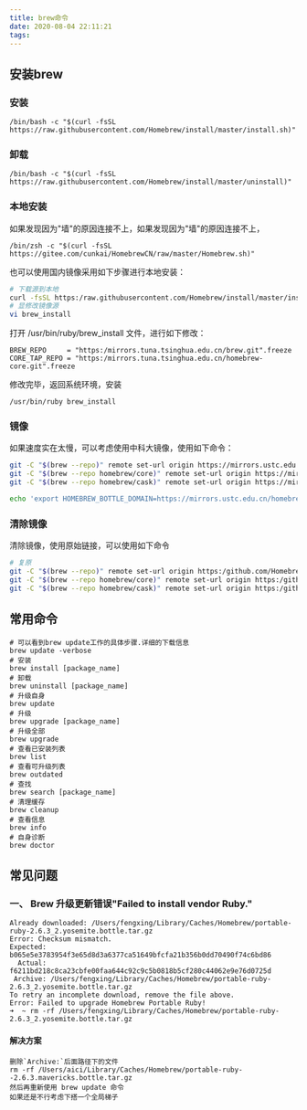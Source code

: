 ```yaml
---
title: brew命令
date: 2020-08-04 22:11:21
tags:
---
```


## 安装brew

### 安装

```
/bin/bash -c "$(curl -fsSL https://raw.githubusercontent.com/Homebrew/install/master/install.sh)"
```

### 卸载

```
/bin/bash -c "$(curl -fsSL https://raw.githubusercontent.com/Homebrew/install/master/uninstall)"
```

### 本地安装

如果发现因为"墙"的原因连接不上，如果发现因为"墙"的原因连接不上，

```
/bin/zsh -c "$(curl -fsSL https://gitee.com/cunkai/HomebrewCN/raw/master/Homebrew.sh)"
```

也可以使用国内镜像采用如下步骤进行本地安装：

```bash
# 下载源到本地
curl -fsSL https:/raw.githubusercontent.com/Homebrew/install/master/install >> brew_install
# 显修改镜像源
vi brew_install
```

打开 /usr/bin/ruby/brew_install 文件，进行如下修改：

```
BREW_REPO     = "https:/mirrors.tuna.tsinghua.edu.cn/brew.git".freeze
CORE_TAP_REPO = "https:/mirrors.tuna.tsinghua.edu.cn/homebrew-core.git".freeze
```

修改完毕，返回系统环境，安装

```
/usr/bin/ruby brew_install
```

### 镜像

如果速度实在太慢，可以考虑使用中科大镜像，使用如下命令：

```bash
git -C "$(brew --repo)" remote set-url origin https://mirrors.ustc.edu.cn/homebrew-core.git
git -C "$(brew --repo homebrew/core)" remote set-url origin https://mirrors.ustc.edu.cn/homebrew-core.git
git -C "$(brew --repo homebrew/cask)" remote set-url origin https://mirrors.ustc.edu.cn/homebrew-cask.git

echo 'export HOMEBREW_BOTTLE_DOMAIN=https://mirrors.ustc.edu.cn/homebrew-bottles' >> ~/.bash_profile
```

### 清除镜像

清除镜像，使用原始链接，可以使用如下命令

```bash
# 复原
git -C "$(brew --repo)" remote set-url origin https:/github.com/Homebrew/brew.git
git -C "$(brew --repo homebrew/core)" remote set-url origin https:/github.com/Homebrew/homebrew-core.git
git -C "$(brew --repo homebrew/cask)" remote set-url origin https:/github.com/Homebrew/homebrew-cask.git
```



## 常用命令

```
# 可以看到brew update工作的具体步骤.详细的下载信息
brew update -verbose
# 安装
brew install [package_name]
# 卸载
brew uninstall [package_name]
# 升级自身
brew update
# 升级
brew upgrade [package_name]
# 升级全部
brew upgrade
# 查看已安装列表
brew list
# 查看可升级列表
brew outdated
# 查找
brew search [package_name]
# 清理缓存
brew cleanup
# 查看信息
brew info
# 自身诊断
brew doctor
```



## 常见问题

### 一、 Brew 升级更新错误"Failed to install vendor Ruby."

```
Already downloaded: /Users/fengxing/Library/Caches/Homebrew/portable-ruby-2.6.3_2.yosemite.bottle.tar.gz
Error: Checksum mismatch.
Expected: b065e5e3783954f3e65d8d3a6377ca51649bfcfa21b356b0dd70490f74c6bd86
  Actual: f6211bd218c8ca23cbfe00faa644c92c9c5b0818b5cf280c44062e9e76d0725d
 Archive: /Users/fengxing/Library/Caches/Homebrew/portable-ruby-2.6.3_2.yosemite.bottle.tar.gz
To retry an incomplete download, remove the file above.
Error: Failed to upgrade Homebrew Portable Ruby!
➜  ~ rm -rf /Users/fengxing/Library/Caches/Homebrew/portable-ruby-2.6.3_2.yosemite.bottle.tar.gz
```

#### 解决方案

```
删除`Archive:`后面路径下的文件
rm -rf /Users/aici/Library/Caches/Homebrew/portable-ruby--2.6.3.mavericks.bottle.tar.gz
然后再重新使用 brew update 命令
如果还是不行考虑下搭一个全局梯子
```

